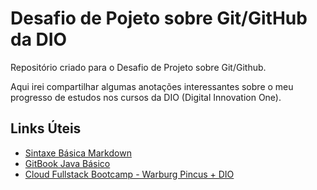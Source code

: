 # Desafio de Pojeto sobre Git/GitHub da DIO
<p>Repositório criado para o Desafio de Projeto sobre Git/Github.</p>
<p>Aqui irei compartilhar algumas anotações interessantes sobre o meu progresso de estudos nos cursos da DIO (Digital Innovation One).</p>

## Links Úteis
- [Sintaxe Básica Markdown](https://www.markdownguide.org/basic-syntax/)
- [GitBook Java Básico](https://glysns.gitbook.io/java-basico/)
- [Cloud Fullstack Bootcamp - Warburg Pincus + DIO](https://web.dio.me/track/cloud-fullstack-bootcamp-warburg-pincus?ref=CG&utm_source=platform&utm_medium=banner-modal&utm_campaign=cg-bootcamp-cloud-fullstack-warburg)
